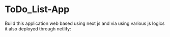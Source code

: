 # ToDo_List-App
Build this application web based using next js and via using various js logics it also deployed through netlify: 
